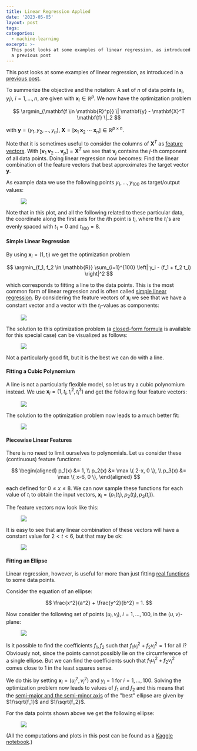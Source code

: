 ```yaml
---
title: Linear Regression Applied
date: '2023-05-05'
layout: post
tags:
categories:
  - machine-learning
excerpt: >-
  This post looks at some examples of linear regression, as introduced in
  a previous post
---
```

This post looks at some examples of linear regression, as introduced in
a [previous post](/blog/2023/05/linear-regression-basics/).

To summerize the objective and the notation:
A set of $n$ of data points $(\mathbf{x}_i, y_i)$, $i=1,\ldots,n$, are given
with $\mathbf{x}_i \in \mathbb{R}^p$.
We now have the optimization problem

$$
\argmin_{\mathbf{f \in \mathbb{R}^p}} \| \mathbf{y} - \mathbf{X}^T \mathbf{f} \|_2
$$

with $\mathbf{y} = (y_1, y_2, \ldots, y_n)$,
$\mathbf{X} = [ \mathbf{x}_1 \; \mathbf{x}_2 \; \cdots \; \mathbf{x}_n ] \in \mathbb{R}^{p \times n}$.

Note that it is sometimes useful to consider the columns of $\mathbf{X}^T$ as
[feature vectors](https://en.wikipedia.org/wiki/Feature_(machine_learning)).
With $[\textbf{v}_1 \; \textbf{v}_2 \; \ldots \; \textbf{v}_p] = \mathbf{X}^T$
we see that $\textbf{v}_j$ contains the $j$-th component of all data points.
Doing linear regression now becomes: Find the linear combination of the feature
vectors that best approximates the target vector $\mathbf{y}$.

As example data we use the following points $y_1, \ldots, y_{100}$ as
target/output values:

<figure>
  <img src="/media/linreg/points.svg" class="w30">
</figure>

Note that in this plot, and all the following related to these particular data,
the coordinate along the first axis for the $i$th point is $t_i$,
where the $t_i$'s are evenly spaced with $t_1=0$ and $t_{100}=8$.

#### Simple Linear Regression

By using $\mathbf{x}_i = (1, t_i)$ we get the optimization problem

$$
\argmin_{f_1, f_2 \in \mathbb{R}} \sum_{i=1}^{100} \left| y_i - (f_1 + f_2 t_i) \right|^2
$$

which corresponds to fitting a line to the data points.
This is the most common form of linear regression and is often called
[simple linear regression](https://en.wikipedia.org/wiki/Simple_linear_regression).
By considering the feature vectors of $\mathbf{x}_i$ we see that we have
a constant vector and a vector with the $t_i$-values as components:

<figure>
  <img src="/media/linreg/simple_linreg_feat.svg" class="w30">
</figure>

The solution to this optimization problem (a
[closed-form formula](https://en.wikipedia.org/wiki/Proofs_involving_ordinary_least_squares#Derivation_of_simple_linear_regression_estimators)
is available for this special case) can be visualized as follows:

<figure>
  <img src="/media/linreg/simple_linreg_fit.svg" class="w30">
</figure>

Not a particularly good fit, but it is the best we can do with a line.

#### Fitting a Cubic Polynomium

A line is not a particularly flexible model, so let us try a cubic polynomium instead.
We use $\mathbf{x}_i = (1, t_i, t_i^2, t_i^3)$ and get the following four feature vectors:

<figure>
  <img src="/media/linreg/cubic_feat.svg" class="w30">
</figure>

The solution to the optimization problem now leads to a much better fit:

<figure>
  <img src="/media/linreg/cubic_fit.svg" class="w30">
</figure>

#### Piecewise Linear Features

There is no need to limit ourselves to polynomials. Let us consider these
(continuous) feature functions:

$$
\begin{aligned}
p_1(x) &= 1, \\
p_2(x) &= \max \{ 2-x, 0 \}, \\
p_3(x) &= \max \{ x-6, 0 \},
\end{aligned}
$$

each defined for $0 \leq x \leq 8$. We can now sample these functions for
each value of $t_i$ to obtain the input vectors,
$\mathbf{x}_i = (p_1(t_i), p_2(t_i), p_3(t_i))$.

The feature vectors now look like this:

<figure>
  <img src="/media/linreg/piecewise_feat.svg" class="w30">
</figure>

It is easy to see that any linear combination of these vectors will
have a constant value for $2 < t < 6$, but that may be ok:

<figure>
  <img src="/media/linreg/piecewise_fit.svg" class="w30">
</figure>

#### Fitting an Ellipse

Linear regression, however, is useful for more than just fitting
[real functions](https://en.wikipedia.org/wiki/Function_of_a_real_variable#Real_function)
to some data points.

Consider the equation of an ellipse:

$$
\frac{x^2}{a^2} + \frac{y^2}{b^2} = 1.
$$

Now consider the following set of points $(u_i, v_i)$, $i=1,\ldots,100$,
in the $(u,v)$-plane:

<figure>
  <img src="/media/linreg/ellipse_feat.svg" class="w30">
</figure>

Is it possible to find the coefficients $f_1, f_2$ such that
$f_1 u_i^2 + f_2 v_i^2 = 1$ for all $i$?
Obviously not, since the points cannot possibly lie on the
circumference of a single ellipse.
But we can find the coefficients such that
$f_1 u_i^2 + f_2 v_i^2$ comes close to $1$ in the least squares sense.

We do this by setting $\mathbf{x}_i = (u_i^2, v_i^2)$ and $y_i = 1$
for $i=1,\ldots,100$.
Solving the optimization problem now leads to values of $f_1$ and $f_2$
and this means that the
[semi-major and the semi-minor axis](https://en.wikipedia.org/wiki/Semi-major_and_semi-minor_axes)
of the "best" ellipse are given by $1/\sqrt{f_1}$ and $1/\sqrt{f_2}$.

For the data points shown above we get the following ellipse:

<figure>
  <img src="/media/linreg/ellipse.svg" class="w30">
</figure>

(All the computations and plots in this post can be found as a
[Kaggle notebook](https://www.kaggle.com/janmarthedalrasmussen/linear-regression-examples).)
